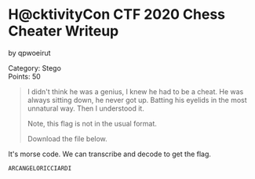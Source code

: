 # H@cktivityCon CTF 2020 Chess Cheater Writeup
by qpwoeirut

Category: Stego<br>
Points: 50<br>

> I didn't think he was a genius, I knew he had to be a cheat. He was always sitting down, he never got up. Batting his eyelids in the most unnatural way. Then I understood it.
>
> Note, this flag is not in the usual format.
>
> Download the file below.

It's morse code. We can transcribe and decode to get the flag.

`ARCANGELORICCIARDI`
